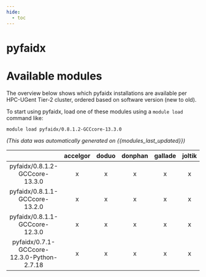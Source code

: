 ```yaml
---
hide:
  - toc
---
```


pyfaidx
=======

# Available modules


The overview below shows which pyfaidx installations are available per HPC-UGent Tier-2 cluster, ordered based on software version (new to old).

To start using pyfaidx, load one of these modules using a `module load` command like:

```shell
module load pyfaidx/0.8.1.2-GCCcore-13.3.0
```

*(This data was automatically generated on {{modules_last_updated}})*

| |accelgor|doduo|donphan|gallade|joltik|litleo|shinx|
| :---: | :---: | :---: | :---: | :---: | :---: | :---: | :---: |
|pyfaidx/0.8.1.2-GCCcore-13.3.0|x|x|x|x|x|x|x|
|pyfaidx/0.8.1.1-GCCcore-13.2.0|x|x|x|x|x|x|x|
|pyfaidx/0.8.1.1-GCCcore-12.3.0|x|x|x|x|x|x|x|
|pyfaidx/0.7.1-GCCcore-12.3.0-Python-2.7.18|x|x|x|x|x|x|x|
